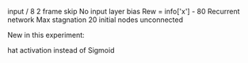 input / 8
2 frame skip
No input layer bias
Rew = info['x'] - 80
Recurrent network
Max stagnation 20 
initial nodes unconnected 

New in this experiment:

hat activation instead of Sigmoid